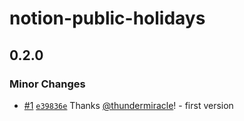 # notion-public-holidays

## 0.2.0

### Minor Changes

- [#1](https://github.com/thundermiracle/notion-public-holidays/pull/1) [`e39836e`](https://github.com/thundermiracle/notion-public-holidays/commit/e39836e473d90530d1dbaf0ff5570bca22a05319) Thanks [@thundermiracle](https://github.com/thundermiracle)! - first version
